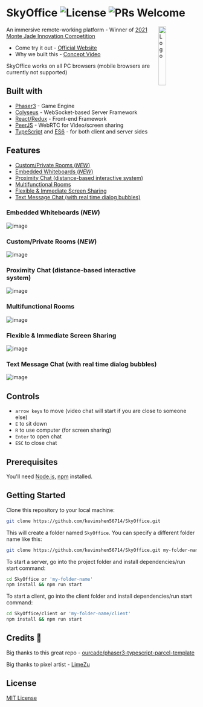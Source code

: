 # SkyOffice ![License](https://img.shields.io/badge/license-MIT-blue) ![PRs Welcome](https://img.shields.io/badge/PRs-welcome-green.svg)

<img alt="Logo" align="right" src="https://user-images.githubusercontent.com/11501902/139942585-a6b044ce-3695-460a-91bd-dd9f1d4611c8.png" width="20%" />

An immersive remote-working platform - Winner of [2021 Monte Jade Innovation Competition](http://www.montejadese.org/pages/mjic.html)

- Come try it out - [Official Website](https://skyoffice.netlify.app/)
- Why we built this - [Concept Video](https://www.youtube.com/watch?v=BpDqGTPh8pc)

SkyOffice works on all PC browsers (mobile browsers are currently not supported)

## Built with

- [Phaser3](https://github.com/photonstorm/phaser) - Game Engine
- [Colyseus](https://github.com/colyseus/colyseus) - WebSocket-based Server Framework
- [React/Redux](https://github.com/facebook/react) - Front-end Framework
- [PeerJS](https://github.com/peers/peerjs) - WebRTC for Video/screen sharing
- [TypeScript](https://github.com/microsoft/TypeScript) and [ES6](https://github.com/eslint/eslint) - for both client and server sides

## Features
- [Custom/Private Rooms (*NEW*)](#customprivate-rooms-new)
- [Embedded Whiteboards (*NEW*)](#embedded-whiteboards-new)
- [Proximity Chat (distance-based interactive system)](#proximity-chat-distance-based-interactive-system)
- [Multifunctional Rooms](#multifunctional-rooms)
- [Flexible & Immediate Screen Sharing](#flexible--immediate-screen-sharing)
- [Text Message Chat (with real time dialog bubbles)](#text-message-chat-with-real-time-dialog-bubbles)

### Embedded Whiteboards (*NEW*)
![image](https://user-images.githubusercontent.com/11501902/147785323-19dbf0e6-056d-44c5-8efe-e969297bbe52.png)

### Custom/Private Rooms (*NEW*)
![image](https://user-images.githubusercontent.com/11501902/147784118-15ef50bf-0f67-4704-89d7-81b2fa7f8ceb.png)

### Proximity Chat (distance-based interactive system)
![image](https://user-images.githubusercontent.com/11501902/139960852-cf0e0883-8fbe-459d-bb11-3707d0ae1360.png)

### Multifunctional Rooms
![image](https://user-images.githubusercontent.com/11501902/139961091-1801bd4d-fbd6-4400-8503-85ece744e979.png)

### Flexible & Immediate Screen Sharing
![image](https://user-images.githubusercontent.com/11501902/139961155-44a85cd9-ac25-4563-9d82-6537ed7435f6.png)

### Text Message Chat (with real time dialog bubbles)
![image](https://user-images.githubusercontent.com/11501902/145925423-3b5b9026-d3b9-429d-920b-98b0bcd6300a.png)

## Controls

- `arrow keys` to move (video chat will start if you are close to someone else)
- `E` to sit down
- `R` to use computer (for screen sharing)
- `Enter` to open chat
- `ESC` to close chat

## Prerequisites

You'll need [Node.js](https://nodejs.org/en/), [npm](https://www.npmjs.com/) installed.

## Getting Started

Clone this repository to your local machine:

```bash
git clone https://github.com/kevinshen56714/SkyOffice.git
```

This will create a folder named `SkyOffice`. You can specify a different folder name like this:

```bash
git clone https://github.com/kevinshen56714/SkyOffice.git my-folder-name
```

To start a server, go into the project folder and install dependencies/run start command:

```bash
cd SkyOffice or 'my-folder-name'
npm install && npm run start
```

To start a client, go into the client folder and install dependencies/run start command:

```bash
cd SkyOffice/client or 'my-folder-name/client'
npm install && npm run start
```

## Credits 🎉

Big thanks to this great repo - [ourcade/phaser3-typescript-parcel-template](https://github.com/ourcade/phaser3-typescript-parcel-template)

Big thanks to pixel artist - [LimeZu](https://limezu.itch.io/)

## License

[MIT License](https://github.com/kevinshen56714/SkyOffice/blob/master/LICENSE)

